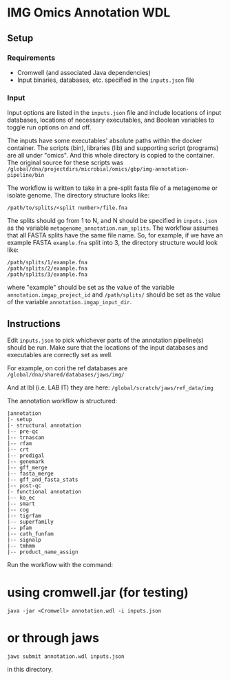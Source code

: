 # IMG Omics Annotation WDL

## Setup

### Requirements

* Cromwell (and associated Java dependencies)
* Input binaries, databases, etc. specified in the `inputs.json` file

### Input

Input options are listed in the `inputs.json` file and include locations of
input databases, locations of necessary executables, and Boolean variables
to toggle run options on and off.

The inputs have some executables' absolute paths within the docker container. 
The scripts (bin), libraries (lib) and supporting script (programs) are all 
under "omics".  And this whole directory is copied to the container.
The original source for these scripts was 
`/global/dna/projectdirs/microbial/omics/gbp/img-annotation-pipeline/bin`

The workflow is written to take in a pre-split fasta file of a metagenome or isolate genome. 
The directory structure looks like:

`/path/to/splits/<split number>/file.fna`

The splits should go from 1 to N, and N should be specified in `inputs.json`
as the variable `metagenome_annotation.num_splits`. The workflow assumes that
all FASTA splits have the same file name. So, for example, if we have an
example FASTA `example.fna` split into 3, the directory structure would look
like:

```
/path/splits/1/example.fna
/path/splits/2/example.fna
/path/splits/3/example.fna
```

where "example" should be set as the value of the variable 
`annotation.imgap_project_id` and `/path/splits/` should be set as
the value of the variable `annotation.imgap_input_dir`.

## Instructions

Edit `inputs.json` to pick whichever parts of the annotation pipeline(s) should
be run. Make sure that the locations of the input databases and executables are
correctly set as well.

For example, on cori the ref databases are
`/global/dna/shared/databases/jaws/img/`

And at lbl (i.e. LAB IT) they are here:
`/global/scratch/jaws/ref_data/img`

The annotation workflow is structured:

```
|annotation
|- setup
|- structural annotation
|-- pre-qc
|-- trnascan
|-- rfam
|-- crt
|-- prodigal
|-- genemark
|-- gff_merge
|-- fasta_merge
|-- gff_and_fasta_stats
|-- post-qc
|- functional annotation
|-- ko_ec
|-- smart
|-- cog
|-- tigrfam
|-- superfamily
|-- pfam
|-- cath_funfam
|-- signalp
|-- tmhmm
|-- product_name_assign
```

Run the workflow with the command:

# using cromwell.jar (for testing)
`java -jar <Cromwell> annotation.wdl -i inputs.json`

# or through jaws
`jaws submit annotation.wdl inputs.json`

in this directory.
